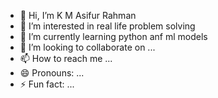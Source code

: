 - 👋 Hi, I’m K M Asifur Rahman
- 👀 I’m interested in real life problem solving
- 🌱 I’m currently learning python anf ml models
- 💞️ I’m looking to collaborate on ...
- 📫 How to reach me ...
- 😄 Pronouns: ...
- ⚡ Fun fact: ...

<!---
asif-official/asif-official is a ✨ special ✨ repository because its `README.md` (this file) appears on your GitHub profile.
You can click the Preview link to take a look at your changes.
--->

